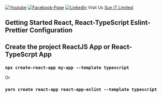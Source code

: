 [![Youtube][youtube-shield]][youtube-url]
[![Facebook-Page][facebook-shield]][facebook-url]
[![LinkedIn][linkedin-shield]][linkedin-url]
Visit Us [Sun IT Limited](http://www.sunitlimited.com).

## Getting Started React, React-TypeScript Eslint-Prettier Configuration

## Create the project ReactJS App or React-TypeScrpt App

### `npx create-react-app my-app --template typescript`

Or

### `yarn create react-app react-app-eslint --template typescript`

[youtube-shield]: https://img.shields.io/badge/-Youtube-black.svg?style=flat-square&logo=youtube&color=blue&logoColor=red
[youtube-url]: https://www.youtube.com/watch?v=9i424dXt2Pk
[facebook-shield]: https://img.shields.io/badge/-Facebook-black.svg?style=flat-square&logo=facebook&color=pink&logoColor=blue
[facebook-url]: https://www.facebook.com/SunItLimited/
[linkedin-shield]: https://img.shields.io/badge/-LinkedIn-black.svg?style=flat-square&logo=linkedin&colorB=red
[linkedin-url]: https://www.linkedin.com/company/gosunitlimited
